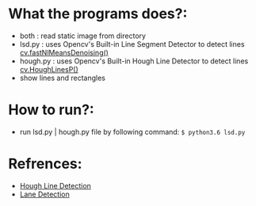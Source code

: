 What the programs does?:
=============
* both : read static image from directory
* lsd.py : uses Opencv's Built-in Line Segment Detector to detect lines [cv.fastNlMeansDenoising()](https://docs.opencv.org/3.0-beta/modules/imgproc/doc/feature_detection.html#createlinesegmentdetector)
* hough.py : uses Opencv's Built-in Hough Line Detector to detect lines [cv.HoughLinesP()](https://docs.opencv.org/3.4.0/dd/d1a/group__imgproc__feature.html#ga8618180a5948286384e3b7ca02f6feeb)
* show lines and rectangles

How to run?:
=============
* run lsd.py | hough.py file by following command: `$ python3.6 lsd.py`

Refrences:
=============
* [Hough Line Detection](https://docs.opencv.org/3.4.0/d9/db0/tutorial_hough_lines.html)
* [Lane Detection](https://medium.com/@mrhwick/simple-lane-detection-with-opencv-bfeb6ae54ec0)